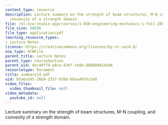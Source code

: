```yaml
---
content_type: resource
description: Lecture summary on the strength of beam structures, M-N coupling, and
  convexity of a strength domain.
file: /ol-ocw-studio-app/courses/1-050-engineering-mechanics-i-fall-2007/b5a6a34526b92337938d68aa4976c5dd_summary14.pdf
file_size: 56636
file_type: application/pdf
learning_resource_types:
- Lecture Notes
license: https://creativecommons.org/licenses/by-nc-sa/4.0/
ocw_type: OCWFile
parent_title: Lecture Notes
parent_type: CourseSection
parent_uid: dec40ff4-e8ca-636f-c6db-d88880914a96
resourcetype: Document
title: summary14.pdf
uid: b5a6a345-26b9-2337-938d-68aa4976c5dd
video_files:
  video_thumbnail_file: null
video_metadata:
  youtube_id: null
---
```

Lecture summary on the strength of beam structures, M-N coupling, and convexity of a strength domain.